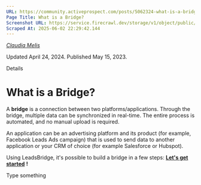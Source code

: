 ```yaml
---
URL: https://community.activeprospect.com/posts/5062324-what-is-a-bridge
Page Title: What is a Bridge?
Screenshot URL: https://service.firecrawl.dev/storage/v1/object/public/media/screenshot-418b99dd-f247-4349-b07e-e45ff3750c93.png
Scraped At: 2025-06-02 22:29:42.144
---
```



[_Claudia Melis_](https://community.activeprospect.com/memberships/8017840-claudia-melis)

Updated April 24, 2024. Published May 15, 2023.

Details

# What is a Bridge?

A **bridge** is a connection between two platforms/applications. Through the bridge, multiple data can be synchronized in real-time. The entire process is automated, and no manual upload is required.

An application can be an advertising platform and its product (for example, Facebook Leads Ads campaign) that is used to send data to another application or your CRM of choice (for example Salesforce or Hubspot).

Using LeadsBridge, it's possible to build a bridge in a few steps: [**Let's get started**](https://community.activeprospect.com/posts/5062321-step-by-step-guide-on-how-to-create-a-bridge) **!**

Type something
